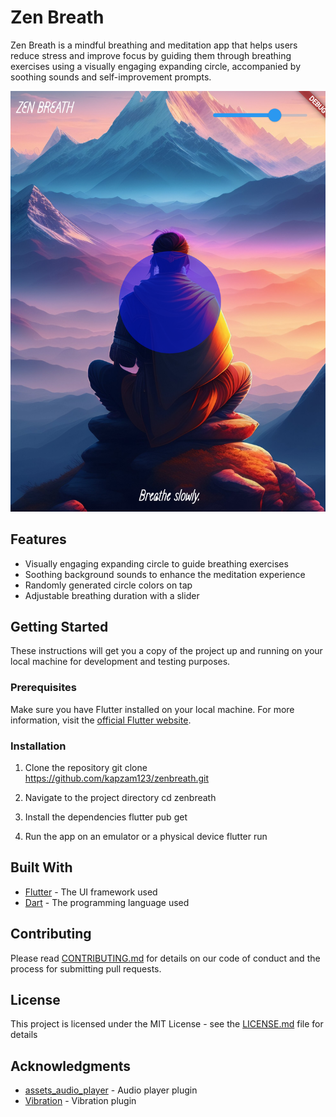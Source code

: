 # Zen Breath

Zen Breath is a mindful breathing and meditation app that helps users reduce stress and improve focus by guiding them through breathing exercises using a visually engaging expanding circle, accompanied by soothing sounds and self-improvement prompts.

![Zen Breath App Screenshot](./assets/screenshot.png)

## Features

- Visually engaging expanding circle to guide breathing exercises
- Soothing background sounds to enhance the meditation experience
- Randomly generated circle colors on tap
- Adjustable breathing duration with a slider

## Getting Started

These instructions will get you a copy of the project up and running on your local machine for development and testing purposes.

### Prerequisites

Make sure you have Flutter installed on your local machine. For more information, visit the [official Flutter website](https://flutter.dev).

### Installation

1. Clone the repository
git clone https://github.com/kapzam123/zenbreath.git

2. Navigate to the project directory
cd zenbreath

3. Install the dependencies
flutter pub get

4. Run the app on an emulator or a physical device
flutter run

## Built With

- [Flutter](https://flutter.dev) - The UI framework used
- [Dart](https://dart.dev) - The programming language used

## Contributing

Please read [CONTRIBUTING.md](https://github.com/kapzam123/zenbreath/blob/main/CONTRIBUTING.md) for details on our code of conduct and the process for submitting pull requests.

## License

This project is licensed under the MIT License - see the [LICENSE.md](https://github.com/kapzam123/zenbreath/blob/main/LICENSE.md) file for details

## Acknowledgments

- [assets_audio_player](https://pub.dev/packages/assets_audio_player) - Audio player plugin
- [Vibration](https://pub.dev/packages/vibration) - Vibration plugin